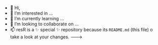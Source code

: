- 👋 Hi, 
- 👀 I’m interested in ...
- 🌱 I’m currently learning ...
- 💞️ I’m looking to collaborate on ...
- 📫 resR is a ✨ special ✨ repository because its `README.md` (this file) o take a look at your changes.
--->
